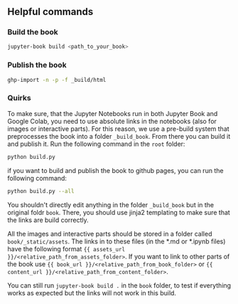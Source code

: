 # 

## Helpful commands

### Build the book

```bash
jupyter-book build <path_to_your_book>
```

### Publish the book

```bash
ghp-import -n -p -f _build/html
```

### Quirks

To make sure, that the Jupyter Notebooks run in both Jupyter Book and Google Colab, 
you need to use absolute links in the notebooks (also for images or interactive parts). 
For this reason, we use a pre-build system that preprocesses the book into a folder `_build_book`. 
From there you can build it and publish it. Run the following command in the `root` folder:

```bash
python build.py
```

if you want to build and publish the book to github pages, you can run the following command:

```bash
python build.py --all
```

You shouldn't directly edit anything in the folder `_build_book` but in the original foldr `book`. 
There, you should use jinja2 templating to make sure that the links are build correctly.

All the images and interactive parts should be stored in a folder called `book/_static/assets`. The links
in to these files (in the *.md or *.ipynb files) have the following format 
`{{ assets_url }}/<relative_path_from_assets_folder>`. If you want to link to other parts of the book use
`{{ book_url }}/<relative_path_from_book_folder>` or `{{ content_url }}/<relative_path_from_content_folder>`.

You can still run `jupyter-book build .` in the `book` folder, to test if everything works as expected but 
the links will not work in this build.

```python
